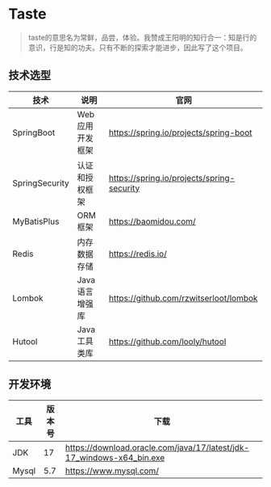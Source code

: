 # Taste
> taste的意思名为常鲜，品尝，体验。我赞成王阳明的知行合一：知是行的意识，行是知的功夫。只有不断的探索才能进步，因此写了这个项目。
> 

## 技术选型

| 技术 | 说明 | 官网 |
| --- | --- | --- |
| SpringBoot | Web应用开发框架 | https://spring.io/projects/spring-boot |
| SpringSecurity | 认证和授权框架 | https://spring.io/projects/spring-security |
| MyBatisPlus | ORM框架 | https://baomidou.com/ |
| Redis | 内存数据存储 | https://redis.io/ |
| Lombok | Java语言增强库 | https://github.com/rzwitserloot/lombok |
| Hutool | Java工具类库 | https://github.com/looly/hutool |

## 开发环境

|  工具 | 版本号 | 下载 |
| --- | --- | --- |
| JDK | 17 | https://download.oracle.com/java/17/latest/jdk-17_windows-x64_bin.exe |
| Mysql | 5.7 | https://www.mysql.com/ |
